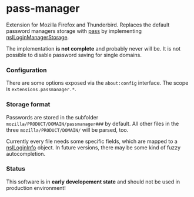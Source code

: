 pass-manager
============

Extension for Mozilla Firefox and Thunderbird.
Replaces the default password managers storage with [pass][1] by implementing
[nsILoginManagerStorage][2].

The implementation **is not complete** and probably never will be. It is
not possible to disable password saving for single domains.


### Configuration
There are some options exposed via the ``about:config`` interface. The scope
is ``extensions.passmanager.*``.


### Storage format
Passwords are stored in the subfolder ``mozilla/PRODUCT/DOMAIN/passmanager###``
by default. All other files in the three ``mozilla/PRODUCT/DOMAIN/`` will be
parsed, too.

Currently every file needs some specific fields, which are mapped to a
[nsILoginInfo][3] object. In future versions, there may be some kind of fuzzy
autocompletion.


### Status
This software is in **early developement state** and should not be used in
production environment!

[1]: http://www.passwordstore.org/
[2]: https://developer.mozilla.org/en-US/docs/Mozilla/Tech/XPCOM/Reference/Interface/nsILoginManagerStorage
[3]: https://developer.mozilla.org/en-US/docs/Mozilla/Tech/XPCOM/Reference/Interface/nsILoginInfo
